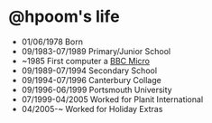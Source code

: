 @hpoom's life
===============

- 01/06/1978 Born
- 09/1983-07/1989 Primary/Junior School
- ~1985 First computer a [BBC Micro](http://en.wikipedia.org/wiki/BBC_Micro)
- 09/1989-07/1994 Secondary School
- 09/1994-07/1996 Canterbury Collage
- 09/1996-06/1999 Portsmouth University
- 07/1999-04/2005 Worked for Planit International
- 04/2005-~ Worked for Holiday Extras
